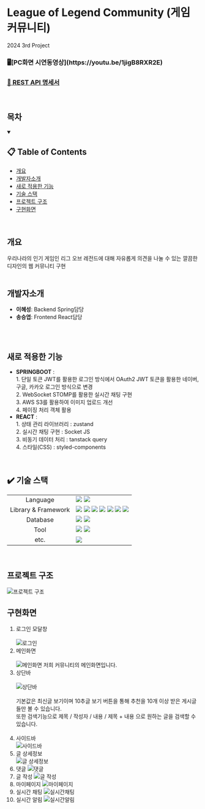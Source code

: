 # League of Legend Community (게임 커뮤니티)
2024 3rd Project
 <h3>🖥️[PC화면 시연동영상](https://youtu.be/1jigB8RXR2E)</h3>
<h3><a href="https://www.notion.so/1a71563ef7ee804f9ca4d326716b3402?v=1a71563ef7ee8144b95b000c8162b838">
      📜 REST API 명세서</a></h3>
<br/>

## 목차
<details open>
  <summary><h2>📋 Table of Contents</h2></summary>
  <ul>
    <li><a href="#개요">개요</a></li>
    <li><a href="#개발자소개">개발자소개</a></li>
    <li><a href="#새로-적용한-기능">새로 적용한 기능</a></li>
    <li><a href="#%EF%B8%8F-기술-스택">기술 스택</a></li>
    <li><a href="#프로젝트-구조">프로젝트 구조</a></li>
    <li><a href="#구현화면">구현화면</a></li>
  </ul> 
</details>
<br/>

## 개요
우리나라의 인기 게임인 리그 오브 레전드에 대해 자유롭게 의견을 나눌 수 있는 깔끔한 디자인의 웹 커뮤니티 구현
<br/>
<br/>

## 개발자소개
+ **이혜성**: Backend Spring담당
+ **송승엽**: Frontend React담당
<br/>
<br/>

## 새로 적용한 기능
+ **SPRINGBOOT** : <br>1. 단일 토큰 JWT를 활용한 로그인 방식에서 OAuth2 JWT 토큰을 활용한 네이버, 구글, 카카오 로그인 방식으로 변경<br>2. WebSocket STOMP를 활용한 실시간 채팅 구현<br>3. AWS S3를 활용하여 이미지 업로드 개선<br>4. 페이징 처리 객체 활용
+ **REACT** : <br>1. 상태 관리 라이브러리 : zustand<br> 2. 실시간 채팅 구현 : Socket JS<br> 3. 비동기 데이터 처리 : tanstack query<br>4. 스타일(CSS) : styled-components
<br/>

## ✔️ 기술 스택
<div>
<table>
   <tr>
      <td colspan="2" align="center">
        Language
      </td>
      <td colspan="4">
        <img src="https://img.shields.io/badge/java-007396?style=for-the-badge&logo=java&logoColor=white">
        <img src="https://img.shields.io/badge/typescript-3178C6?style=for-the-badge&logo=typescript&logoColor=black">
      </td>
   </tr>
   <tr>
      <td colspan="2" align="center">
        Library & Framework
      </td>
      <td colspan="4">
        <img src="https://img.shields.io/badge/react-61DAFB?style=for-the-badge&logo=react&logoColor=black"> 
        <img src="https://img.shields.io/badge/springboot-6DB33F?style=for-the-badge&logo=springboot&logoColor=white"> 
        <img src="https://img.shields.io/badge/spring data jpa-6DB33F?style=for-the-badge&logo=springboot&logoColor=white"> 
        <img src="https://img.shields.io/badge/spring security-6DB33F?style=for-the-badge&logo=springsecurity&logoColor=white"> 
        <img src="https://img.shields.io/badge/amazon ec2-FF9900?style=for-the-badge&logo=amazonec2&logoColor=white">
        <img src="https://img.shields.io/badge/amazon s3-569A31?style=for-the-badge&logo=amazons3&logoColor=white">
        <img src="https://img.shields.io/badge/socket-C93CD7?style=for-the-badge&logo=socket&logoColor=white">
      </td>
   </tr>
   <tr>
      <td colspan="2" align="center">
        Database
      </td>
      <td colspan="4">
        <img src="https://img.shields.io/badge/mysql-4479A1?style=for-the-badge&logo=mysql&logoColor=white">
        <img src="https://img.shields.io/badge/amazon rds-527FFF?style=for-the-badge&logo=amazonrds&logoColor=white">
      </td>
   </tr>
   <tr>
      <td colspan="2" align="center">
        Tool
      </td>
      <td colspan="4">
          <img src="https://img.shields.io/badge/intellijidea-000000?style=for-the-badge&logo=intellijidea&logoColor=white">
          <img src="https://img.shields.io/badge/visualstudiocode-007ACC?style=for-the-badge&logo=visualstudiocode&logoColor=white">
      </td>
   </tr>
   <tr>
      <td colspan="2" align="center">
        etc.
      </td>
      <td colspan="4">
          <img src="https://img.shields.io/badge/notion-000000?style=for-the-badge&logo=notion&logoColor=white">
      </td>
   </tr>
</table>
</div>
<br/>

## 프로젝트 구조
![프로젝트 구조](https://github.com/jihohyeseong/League-of-Legend-Community/blob/main/images/%EA%B8%B0%EB%8A%A5%EA%B5%AC%EC%84%B1.png)
<br/>

## 구현화면
1. 로그인 모달창<br/><br/>
![로그인](https://github.com/jihohyeseong/League-of-Legend-Community/blob/main/images/%EC%8A%A4%ED%81%AC%EB%A6%B0%EC%83%B7%202025-05-10%20140005.png)
3. 메인화면<br/><br/>
![메인화면](https://github.com/jihohyeseong/League-of-Legend-Community/blob/main/images/%EC%8A%A4%ED%81%AC%EB%A6%B0%EC%83%B7%202025-05-10%20140019.png)
저희 커뮤니티의 메인화면입니다.
4. 상단바<br/><br/>
![상단바](https://github.com/jihohyeseong/League-of-Legend-Community/blob/main/images/%EC%8A%A4%ED%81%AC%EB%A6%B0%EC%83%B7%202025-05-10%20140506.png)
<br/><br/>기본값은 최신글 보기이며 10추글 보기 버튼을 통해 추천을 10개 이상 받은 게시글들만 볼 수 있습니다.<br/>
또한 검색기능으로 제목 / 작성자 / 내용 / 제목 + 내용 으로 원하는 글을 검색할 수 있습니다.<br/><br/>
6. 사이드바<br/>
![사이드바](https://github.com/jihohyeseong/League-of-Legend-Community/blob/main/images/%EC%8A%A4%ED%81%AC%EB%A6%B0%EC%83%B7%202025-05-10%20140520.png)
7. 글 상세정보<br/>
![글 상세정보](https://github.com/jihohyeseong/League-of-Legend-Community/blob/main/images/%EC%8A%A4%ED%81%AC%EB%A6%B0%EC%83%B7%202025-05-10%20140219.png)
8. 댓글
![댓글](https://github.com/jihohyeseong/League-of-Legend-Community/blob/main/images/%EC%8A%A4%ED%81%AC%EB%A6%B0%EC%83%B7%202025-05-10%20140234.png)
9. 글 작성
![글 작성](https://github.com/jihohyeseong/League-of-Legend-Community/blob/main/images/%EC%8A%A4%ED%81%AC%EB%A6%B0%EC%83%B7%202025-05-10%20140259.png)
10. 마이페이지
![마이페이지](https://github.com/jihohyeseong/League-of-Legend-Community/blob/main/images/%EC%8A%A4%ED%81%AC%EB%A6%B0%EC%83%B7%202025-05-10%20140034.png)
11. 실시간 채팅
![실시간채팅](https://github.com/jihohyeseong/League-of-Legend-Community/blob/main/images/%EC%8A%A4%ED%81%AC%EB%A6%B0%EC%83%B7%202025-05-10%20140334.png)
12. 실시간 알림
![실시간알림](https://github.com/jihohyeseong/League-of-Legend-Community/blob/main/images/%EC%8A%A4%ED%81%AC%EB%A6%B0%EC%83%B7%202025-05-10%20140428.png)

